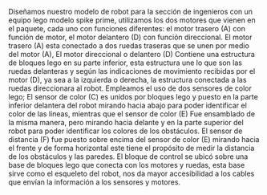 
Diseñamos nuestro modelo de robot para la sección de ingenieros con un equipo lego modelo spike prime, utilizamos los dos motores que vienen en el paquete, cada uno con funciones diferentes: el motor trasero (A) con función de motor, el motor delantero (D) con función direccional. El motor trasero (A) esta conectado a dos ruedas traseras que se unen por medio del motor (A), El motor direccional o delantero (D) Contiene una estructura de bloques lego en su parte inferior, esta estructura une lo que son las ruedas delanteras y según las indicaciones de movimiento recibidas por el motor (D), ya sea a la izquierda o derecha, la estructura conectada a las ruedas direccionara al robot.
Empleamos el uso de dos sensores de color lego; El sensor de color (C) es unidos por bloques lego y puesto en la parte inferior delantera del robot mirando hacia abajo para poder identificar el color de las líneas, mientras que el sensor de color (E) Fue ensamblado de la misma manera, pero mirando hacia delante y en la parte superior del robot para poder identificar los colores de los obstáculos.
El sensor de distancia (F) fue puesto sobre encima del sensor de color (E) mirando hacia el frente y de forma horizontal este tiene el propósito de medir la distancia de los obstáculos y las paredes.
El bloque de control se ubicó sobre una base de bloques lego que conecta con los motores y ruedas, esta base sirve como el esqueleto del robot, nos da mayor accesibilidad a los cables que envían la información a los sensores y motores.
